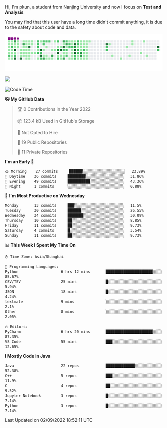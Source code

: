 Hi, I'm pkun, a student from Nanjing University and now I focus on **Test and Analysis**

You may find that this user have a long time didn't commit anything, it is due to the safety about code and data.

![](https://github.com/pppppkun/pppppkun/blob/output/github-snake.gif)

![](https://komarev.com/ghpvc/?username=pppppkun)
<!--START_SECTION:waka-->
![Code Time](http://img.shields.io/badge/Code%20Time-1%2C388%20hrs%2032%20mins-blue)

**🐱 My GitHub Data** 

> 🏆 0 Contributions in the Year 2022
 > 
> 📦 123.4 kB Used in GitHub's Storage 
 > 
> 🚫 Not Opted to Hire
 > 
> 📜 19 Public Repositories 
 > 
> 🔑 11 Private Repositories  
 > 
**I'm an Early 🐤** 

```text
🌞 Morning    27 commits     ██████░░░░░░░░░░░░░░░░░░░   23.89% 
🌆 Daytime    36 commits     ████████░░░░░░░░░░░░░░░░░   31.86% 
🌃 Evening    49 commits     ██████████░░░░░░░░░░░░░░░   43.36% 
🌙 Night      1 commits      ░░░░░░░░░░░░░░░░░░░░░░░░░   0.88%

```
📅 **I'm Most Productive on Wednesday** 

```text
Monday       13 commits     ███░░░░░░░░░░░░░░░░░░░░░░   11.5% 
Tuesday      30 commits     ██████░░░░░░░░░░░░░░░░░░░   26.55% 
Wednesday    34 commits     ███████░░░░░░░░░░░░░░░░░░   30.09% 
Thursday     10 commits     ██░░░░░░░░░░░░░░░░░░░░░░░   8.85% 
Friday       11 commits     ██░░░░░░░░░░░░░░░░░░░░░░░   9.73% 
Saturday     4 commits      █░░░░░░░░░░░░░░░░░░░░░░░░   3.54% 
Sunday       11 commits     ██░░░░░░░░░░░░░░░░░░░░░░░   9.73%

```


📊 **This Week I Spent My Time On** 

```text
⌚︎ Time Zone: Asia/Shanghai

💬 Programming Languages: 
Python                   6 hrs 12 mins       █████████████████████░░░░   85.67% 
CSV/TSV                  25 mins             █░░░░░░░░░░░░░░░░░░░░░░░░   5.94% 
JSON                     18 mins             █░░░░░░░░░░░░░░░░░░░░░░░░   4.24% 
textmate                 9 mins              ░░░░░░░░░░░░░░░░░░░░░░░░░   2.1% 
Other                    8 mins              ░░░░░░░░░░░░░░░░░░░░░░░░░   2.05%

🔥 Editors: 
PyCharm                  6 hrs 20 mins       █████████████████████░░░░   87.35% 
VS Code                  55 mins             ███░░░░░░░░░░░░░░░░░░░░░░   12.65%

```

**I Mostly Code in Java** 

```text
Java                     22 repos            █████████████░░░░░░░░░░░░   52.38% 
C++                      5 repos             ███░░░░░░░░░░░░░░░░░░░░░░   11.9% 
C                        4 repos             ██░░░░░░░░░░░░░░░░░░░░░░░   9.52% 
Jupyter Notebook         3 repos             █░░░░░░░░░░░░░░░░░░░░░░░░   7.14% 
Python                   3 repos             █░░░░░░░░░░░░░░░░░░░░░░░░   7.14%

```



 Last Updated on 02/09/2022 18:52:11 UTC
<!--END_SECTION:waka-->
